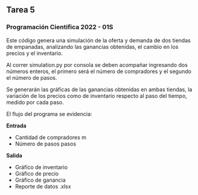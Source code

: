 ## Tarea 5
### Programación Cientifica 2022 - 01S

Este código genera una simulación de la oferta y demanda de dos tiendas de empanadas, analizando las ganancias obtenidas, el cambio en los precios y el inventario.

Al correr simulation.py por consola se deben acompañar ingresando dos números enteros, el primero será el número de compradores y el segundo el número de pasos.

Se generarán las gráficas de las ganancias obtenidas en ambas tiendas, la variación de los precios como de inventario respecto al paso del tiempo, medido por cada paso. 

El flujo del programa se evidencia:

**Entrada**
- Cantidad de compradores m
- Número de pasos pasos

**Salida**
- Gráfico de inventario
- Gráfico de precio
- Gráfico de ganancia
- Reporte de datos .xlsx
